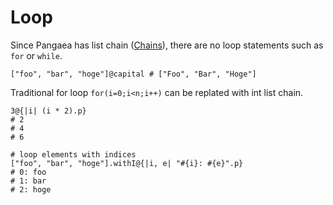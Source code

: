 # Loop

Since Pangaea has list chain ([Chains](./chains.md)), there are no loop statements such as `for` or `while`.

```pangaea
["foo", "bar", "hoge"]@capital # ["Foo", "Bar", "Hoge"]
```

Traditional for loop `for(i=0;i<n;i++)` can be replated with int list chain.

```pangaea
3@{|i| (i * 2).p}
# 2
# 4
# 6

# loop elements with indices
["foo", "bar", "hoge"].withI@{|i, e| "#{i}: #{e}".p}
# 0: foo
# 1: bar
# 2: hoge
```
